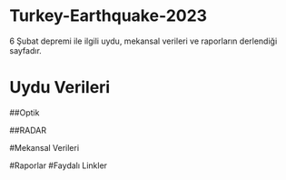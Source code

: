 # Turkey-Earthquake-2023
6 Şubat depremi ile ilgili uydu, mekansal verileri ve raporların derlendiği sayfadır. 

# Uydu Verileri 
##Optik

##RADAR

#Mekansal Verileri

#Raporlar
#Faydalı Linkler
